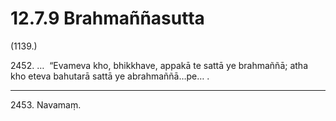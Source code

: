

# 12.7.9 Brahmaññasutta




(1139.)

2452\. …  “Evameva kho, bhikkhave, appakā te sattā ye brahmaññā; atha kho eteva bahutarā sattā ye abrahmaññā…pe… .

---

2453\. Navamaṃ.





